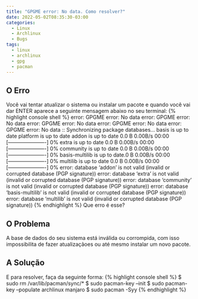 ```yaml
---
title: "GPGME error: No data. Como resolver?"
date: 2022-05-02T08:35:30-03:00
categories:
  - Linux
  - Archlinux
  - Bugs
tags:
  - linux
  - archlinux
  - gpg
  - pacman
---
```

## O Erro ###
Você vai tentar atualizar o sistema ou instalar um pacote e quando você vai dar ENTER aparece a seguinte mensagem abaixo no seu terminal:
{% highlight console shell %}
error: GPGME error: No data
error: GPGME error: No data
error: GPGME error: No data
error: GPGME error: No data
error: GPGME error: No data
:: Synchronizing package databases…
basis is up to date
platform is up to date
addon is up to date        0.0   B  0.00B/s 00:00 [———————-]   0%
extra is up to date        0.0   B  0.00B/s 00:00 [———————-]   0%
community is up to date    0.0   B  0.00B/s 00:00 [———————-]   0%
basis-multilib is up to date.0   B  0.00B/s 00:00 [———————-]   0%
multilib is up to date     0.0   B  0.00B/s 00:00 [———————-]   0%
error: database ‘addon’ is not valid (invalid or corrupted database (PGP signature))
error: database ‘extra’ is not valid (invalid or corrupted database (PGP signature))
error: database ‘community’ is not valid (invalid or corrupted database (PGP signature))
error: database ‘basis-multilib’ is not valid (invalid or corrupted database (PGP signature))
error: database ‘multilib’ is not valid (invalid or corrupted database (PGP signature))
{% endhighlight %}
Que erro é esse?
## O Problema ##
A base de dados do seu sistema está inválida ou corrompida, com isso impossibilita de fazer atualizaçãoes ou até mesmo instalar um novo pacote.
## A Solução ##
E para resolver, faça da seguinte forma:
{% highlight console shell %}
$ sudo rm /var/lib/pacman/sync/*
$ sudo pacman-key –init
$ sudo pacman-key –populate archlinux manjaro
$ sudo pacman -Syy
{% endhighlight %}

